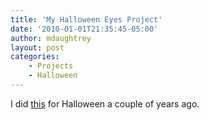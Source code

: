 ```yaml
---
title: 'My Halloween Eyes Project'
date: '2010-01-01T21:35:45-05:00'
author: mdaughtrey
layout: post
categories: 
    - Projects
    - Halloween
---
```


I did [this](http://daughtrey.com/proj/heyes) for Halloween a couple of years ago.

